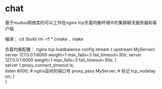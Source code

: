 # chat
基于muduo网络库的可以工作在nginx tcp负载均衡环境中的集群聊天服务器和客户端  

编译：
cd /build
rm -rf *
cmake ..
make

负载均衡配置：
nginx tcp loadbalance config
stream {
    upstream MyServer{
        server 127.0.0.1:6000 weight=1 max_fails=3 fail_timeout=30s;
        server 127.0.0.1:6000 weight=1 max_fails=3 fail_timeout=30s;
    }   
    server {
        proxy_connect_timeout ls;  
        listen 8000;    # nginx监听的端口号
        proxy_pass MyServer;  # 标记
        tcp_nodelay on;
    }   
}

